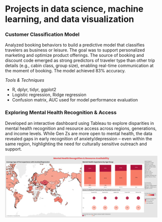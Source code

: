 # Projects in data science, machine learning, and data visualization 

### Customer Classification Model 
Analyzed booking behaviors to build a predictive model that classifies travelers as business or leisure. The goal was to support personalized marketing and optimize product offerings. The source of booking and discount code emerged as strong predictors of traveler type than other trip details (e.g., cabin class, group size), enabling real-time communication at the moment of booking. The model achieved 83% accuracy.

*Tools & Techniques* 
- R, dplyr, tidyr, ggplot2
- Logistic regression, Ridge regression
- Confusion matrix, AUC used for model performance evaluation 

### Exploring Mental Health Recognition & Access 
Developed an interactive dashboard using Tableau to explore disparities in mental health recognition and resource access across regions, generations, and income levels. While Gen Zs are more open to mental health, the data revealed gaps in early recognition of anxiety/depression – even within the same region, highlighting the need for culturally sensitive outreach and support. 

![Mental Health Dashboard](assets/dashboard1.png) 
